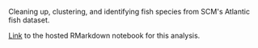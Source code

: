 Cleaning up, clustering, and identifying fish species from SCM's Atlantic fish dataset.

[Link](https://htmlpreview.github.io/?https://github.com/lizsuter/SCM_eDNA/blob/main/DADA2_pipeline_SCM_eDNA.nb.html) to the hosted RMarkdown notebook for this analysis.  
